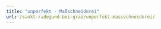 ```yaml
---
title: "unperfekt - Maßschneiderei"
url: /sankt-radegund-bei-graz/unperfekt-massschneiderei/
---
```

